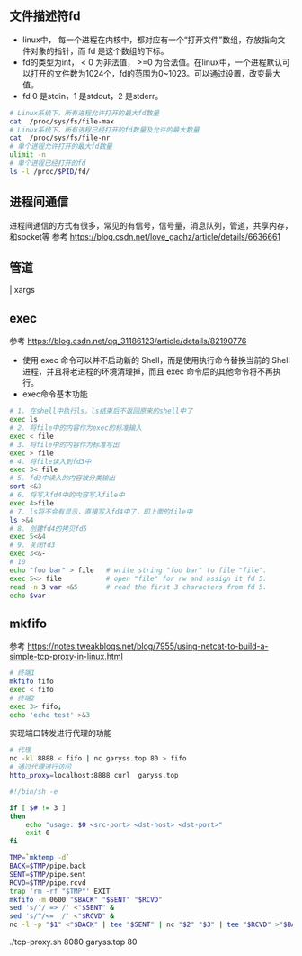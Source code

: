 
## 文件描述符fd
- linux中， 每一个进程在内核中，都对应有一个“打开文件”数组，存放指向文件对象的指针，而 fd 是这个数组的下标。
- fd的类型为int， < 0 为非法值， >=0 为合法值。在linux中，一个进程默认可以打开的文件数为1024个，fd的范围为0~1023。可以通过设置，改变最大值。
- fd 0 是stdin，1 是stdout，2 是stderr。
```bash
# Linux系统下，所有进程允许打开的最大fd数量
cat  /proc/sys/fs/file-max
# Linux系统下，所有进程已经打开的fd数量及允许的最大数量
cat  /proc/sys/fs/file-nr
# 单个进程允许打开的最大fd数量
ulimit -n
# 单个进程已经打开的fd
ls -l /proc/$PID/fd/
```

## 进程间通信
进程间通信的方式有很多，常见的有信号，信号量，消息队列，管道，共享内存，和socket等
参考 https://blog.csdn.net/love_gaohz/article/details/6636661

## 管道
|
xargs

## exec
参考 https://blog.csdn.net/qq_31186123/article/details/82190776
- 使用 exec 命令可以并不启动新的 Shell，而是使用执行命令替换当前的 Shell 进程，并且将老进程的环境清理掉，而且 exec 命令后的其他命令将不再执行。
- exec命令基本功能
```bash
# 1. 在shell中执行ls，ls结束后不返回原来的shell中了
exec ls
# 2. 将file中的内容作为exec的标准输入
exec < file
# 3. 将file中的内容作为标准写出
exec > file
# 4. 将file读入到fd3中
exec 3< file
# 5. fd3中读入的内容被分类输出
sort <&3 
# 6. 将写入fd4中的内容写入file中
exec 4>file      
# 7. ls将不会有显示，直接写入fd4中了，即上面的file中
ls >&4      
# 8. 创建fd4的拷贝fd5
exec 5<&4         
# 9. 关闭fd3
exec 3<&-  
# 10
echo "foo bar" > file   # write string "foo bar" to file "file".
exec 5<> file           # open "file" for rw and assign it fd 5.
read -n 3 var <&5       # read the first 3 characters from fd 5.
echo $var
```



## mkfifo
参考 https://notes.tweakblogs.net/blog/7955/using-netcat-to-build-a-simple-tcp-proxy-in-linux.html
```bash
# 终端1
mkfifo fifo
exec < fifo
# 终端2
exec 3> fifo;
echo 'echo test' >&3
```
实现端口转发进行代理的功能
```bash
# 代理
nc -kl 8888 < fifo | nc garyss.top 80 > fifo
# 通过代理进行访问
http_proxy=localhost:8888 curl  garyss.top
```

```bash tcp-proxy.sh
#!/bin/sh -e

if [ $# != 3 ]
then
    echo "usage: $0 <src-port> <dst-host> <dst-port>"
    exit 0
fi

TMP=`mktemp -d`
BACK=$TMP/pipe.back
SENT=$TMP/pipe.sent
RCVD=$TMP/pipe.rcvd
trap 'rm -rf "$TMP"' EXIT
mkfifo -m 0600 "$BACK" "$SENT" "$RCVD"
sed 's/^/ => /' <"$SENT" &
sed 's/^/<=  /' <"$RCVD" &
nc -l -p "$1" <"$BACK" | tee "$SENT" | nc "$2" "$3" | tee "$RCVD" >"$BACK"
```
./tcp-proxy.sh 8080 garyss.top 80